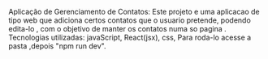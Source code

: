 Aplicação de Gerenciamento de Contatos:
Este projeto e uma aplicacao de tipo web que adiciona certos contatos que o usuario pretende, podendo edita-lo ,
com o objetivo de manter os contatos numa so pagina .
Tecnologias utilizadas:
javaScript,
React(jsx),
css,
Para roda-lo acesse a pasta ,depois "npm run dev".


